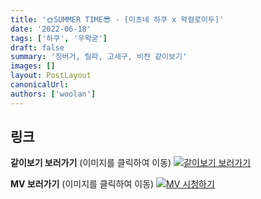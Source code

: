 ```yaml
---
title: '🌞SUMMER TIME😎 - [미츠네 하쿠 x 왁컬로이두]'
date: '2022-06-18'
tags: ['하쿠', '우왁굳']
draft: false
summary: '징버거, 릴파, 고세구, 비챤 같이보기'
images: []
layout: PostLayout
canonicalUrl:
authors: ['woolan']
---
```


## 링크

**같이보기 보러가기** (이미지를 클릭하여 이동)
[![같이보기 보러가기](https://cdn.discordapp.com/attachments/1135756712759013437/1135758630910697602/banner.png)](https://cafe.naver.com/steamindiegame/6556145)

**MV 보러가기** (이미지를 클릭하여 이동)
[![MV 시청하기](https://i.ytimg.com/vi/-ZFDUHgF48U/maxresdefault.jpg)](https://youtu.be/-ZFDUHgF48U)
